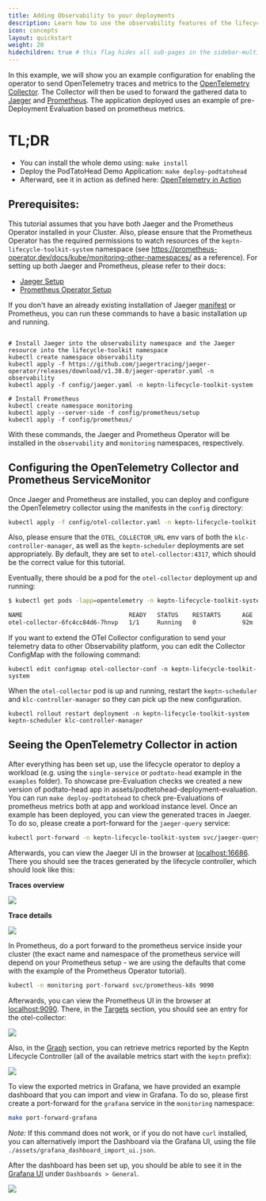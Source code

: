 ```yaml
---
title: Adding Observability to your deployments
description: Learn how to use the observability features of the lifecycle toolkit
icon: concepts
layout: quickstart
weight: 20  
hidechildren: true # this flag hides all sub-pages in the sidebar-multicard.html
---
```

In this example, we will show you an example configuration for enabling the operator to send OpenTelemetry traces and metrics to the [OpenTelemetry Collector](https://github.com/open-telemetry/opentelemetry-collector).
The Collector will then be used to forward the gathered data to [Jaeger](https://www.jaegertracing.io) and [Prometheus](https://prometheus.io).
The application deployed uses an example of pre-Deployment Evaluation based on prometheus metrics.

# TL;DR
* You can install the whole demo using: `make install`
* Deploy the PodTatoHead Demo Application: `make deploy-podtatohead`
* Afterward, see it in action as defined here: [OpenTelemetry in Action](#seeing-the-opentelemetry-collector-in-action)

## Prerequisites:

This tutorial assumes that you have both Jaeger and the Prometheus Operator installed in your Cluster.
Also, please ensure that the Prometheus Operator has the required permissions to watch resources of the `keptn-lifecycle-toolkit-system` namespace (see https://prometheus-operator.dev/docs/kube/monitoring-other-namespaces/ as a reference).
For setting up both Jaeger and Prometheus, please refer to their docs:

- [Jaeger Setup](https://github.com/jaegertracing/jaeger-operator)
- [Prometheus Operator Setup](https://github.com/prometheus-operator/kube-prometheus/blob/main/docs/customizing.md)

If you don't have an already existing installation of Jaeger [manifest](https://github.com/jaegertracing/jaeger-operator/releases/download/v1.38.0/jaeger-operator.yaml) or Prometheus, you can run these commands to
have a basic installation up and running.

```shell

# Install Jaeger into the observability namespace and the Jaeger resource into the lifecycle-toolkit namespace
kubectl create namespace observability
kubectl apply -f https://github.com/jaegertracing/jaeger-operator/releases/download/v1.38.0/jaeger-operator.yaml -n observability
kubectl apply -f config/jaeger.yaml -n keptn-lifecycle-toolkit-system

# Install Prometheus
kubectl create namespace monitoring
kubectl apply --server-side -f config/prometheus/setup
kubectl apply -f config/prometheus/
```

With these commands, the Jaeger and Prometheus Operator will be installed in the `observability` and `monitoring` namespaces, respectively.

## Configuring the OpenTelemetry Collector and Prometheus ServiceMonitor

Once Jaeger and Prometheus are installed, you can deploy and configure the OpenTelemetry collector using the manifests in the `config` directory:

```sh 
kubectl apply -f config/otel-collector.yaml -n keptn-lifecycle-toolkit-system
```

Also, please ensure that the `OTEL_COLLECTOR_URL` env vars of both the `klc-controller-manager`,
as well as the `keptn-scheduler` deployments are set appropriately.
By default, they are set to `otel-collector:4317`, which should be the correct value for this tutorial.

Eventually, there should be a pod for the `otel-collector` deployment up and running:

```sh
$ kubectl get pods -lapp=opentelemetry -n keptn-lifecycle-toolkit-system

NAME                              READY   STATUS    RESTARTS      AGE
otel-collector-6fc4cc84d6-7hnvp   1/1     Running   0             92m
```

If you want to extend the OTel Collector configuration to send your telemetry data to other Observability platform, you
can edit the Collector ConfigMap with the following command:

```shell
kubectl edit configmap otel-collector-conf -n keptn-lifecycle-toolkit-system
```

When the `otel-collector` pod is up and running, restart the `keptn-scheduler` and `klc-controller-manager` so they can
pick up the new configuration.

```shell
kubectl rollout restart deployment -n keptn-lifecycle-toolkit-system keptn-scheduler klc-controller-manager
```

## Seeing the OpenTelemetry Collector in action

After everything has been set up, use the lifecycle operator to deploy a workload (e.g. using the `single-service` or `podtato-head` example in the `examples` folder).
To showcase pre-Evaluation checks we created a new version of podtato-head app in assets/podtetohead-deployment-evaluation.
You can run ``make deploy-podtatohead`` to check pre-Evaluations of prometheus metrics both at app and workload instance level.
Once an example has been deployed, you can view the generated traces in Jaeger. To do so, please create a port-forward for the `jaeger-query` service:

```sh
kubectl port-forward -n keptn-lifecycle-toolkit-system svc/jaeger-query 16686 
```

Afterwards, you can view the Jaeger UI in the browser at [localhost:16686](http://localhost:16686). There you should see the traces generated by the lifecycle controller, which should look like this:

**Traces overview**

![](./assets/traces_overview.png)

**Trace details**

![](./assets/trace_detail.png)

In Prometheus, do a port forward to the prometheus service inside your cluster (the exact name and namespace of the prometheus service will depend on your Prometheus setup - we are using the defaults that come with the example of the Prometheus Operator tutorial).

```sh
kubectl -n monitoring port-forward svc/prometheus-k8s 9090
```

Afterwards, you can view the Prometheus UI in the browser at [localhost:9090](http://localhost:9090). There, in the [Targets](http://localhost:9090/targets?search=) section, you should see an entry for the otel-collector:

![](./assets/prometheus_targets.png)

Also, in the [Graph](http://localhost:9090/graph?g0.expr=&g0.tab=1&g0.stacked=0&g0.show_exemplars=0&g0.range_input=1h) section, you can retrieve metrics reported by the Keptn Lifecycle Controller (all of the available metrics start with the `keptn` prefix):

![](./assets/metrics.png)

To view the exported metrics in Grafana, we have provided an example dashboard that you can import and view in Grafana. To do so, please first create a port-forward for the `grafana` service in the `monitoring` namespace:

```sh
make port-forward-grafana
```


*Note:* If this command does not work, or if you do not have `curl` installed, you can alternatively import the Dashboard via the Grafana UI, using the file `./assets/grafana_dashboard_import_ui.json`.

After the dashboard has been set up, you should be able to see it in the [Grafana UI](http://localhost:3000/d/wlo2MpIVk/keptn-lifecycle-toolkit-metrics) under `Dashboards > General`.

![](./assets/grafana_dashboard.png)